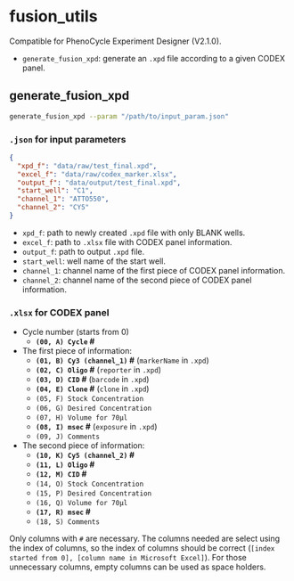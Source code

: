 # fusion_utils

Compatible for PhenoCycle Experiment Designer (V2.1.0).

- `generate_fusion_xpd`: generate an `.xpd` file according to a given CODEX panel.

## generate_fusion_xpd

```sh
generate_fusion_xpd --param "/path/to/input_param.json"
```

### `.json` for input parameters

```json
{
  "xpd_f": "data/raw/test_final.xpd",
  "excel_f": "data/raw/codex_marker.xlsx",
  "output_f": "data/output/test_final.xpd",
  "start_well": "C1",
  "channel_1": "ATTO550",
  "channel_2": "CY5"
}
```

- `xpd_f`: path to newly created `.xpd` file with only BLANK wells.
- `excel_f`: path to `.xlsx` file with CODEX panel information.
- `output_f`: path to output `.xpd` file.
- `start_well`: well name of the start well.
- `channel_1`: channel name of the first piece of CODEX panel information.
- `channel_2`: channel name of the second piece of CODEX panel information.

### `.xlsx` for CODEX panel

- Cycle number (starts from 0)
  - **`(00, A) Cycle` #**
- The first piece of information:
  - **`(01, B) Cy3 (channel_1)` #** (`markerName` in `.xpd`)
  - **`(02, C) Oligo` #** (`reporter` in `.xpd`)
  - **`(03, D) CID` #** (`barcode` in `.xpd`)
  - **`(04, E) Clone` #** (`clone` in `.xpd`)
  - `(05, F) Stock Concentration`
  - `(06, G) Desired Concentration`
  - `(07, H) Volume for 70µl`
  - **`(08, I) msec` #** (`exposure` in `.xpd`)
  - `(09, J) Comments`
- The second piece of information:
  - **`(10, K) Cy5 (channel_2)` #**
  - **`(11, L) Oligo` #**
  - **`(12, M) CID` #**
  - `(14, O) Stock Concentration`
  - `(15, P) Desired Concentration`
  - `(16, Q) Volume for 70µl`
  - **`(17, R) msec` #**
  - `(18, S) Comments`

Only columns with `#` are necessary. The columns needed are select using the index of columns, so the index of columns should be correct (`[index started from 0], [column name in Microsoft Excel]`). For those unnecessary columns, empty columns can be used as space holders.
